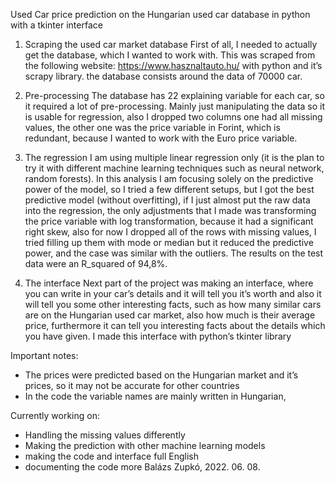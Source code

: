 Used Car price prediction on the Hungarian used car database in python with a tkinter interface

1.	Scraping the used car market database
First of all, I needed to actually get the database, which I wanted to work with. This was scraped from the following website: https://www.hasznaltauto.hu/  with python and it’s scrapy library. 
the database consists around the data of 70000 car. 

2.	Pre-processing
The database has 22 explaining variable for each car, so it required a lot of pre-processing. Mainly just manipulating the data so it is usable for regression, also I dropped two columns one had all missing values, the other one was the price variable in Forint, which is redundant, because I wanted to work with the Euro price variable.

3.	 The regression
I am using multiple linear regression only (it is the plan to try it with different machine learning techniques such as neural network, random forests). In this analysis I am focusing solely on the predictive power of the model, so I tried a few different setups, but I got the best predictive model (without overfitting), if I just almost put the raw data into the regression, the only adjustments that I made was transforming the price variable with log transformation, because it had a significant right skew, also for now I dropped all of the rows with missing values, I tried filling up them with mode or median but it reduced the predictive power, and the case was similar with  the outliers. 
The results on the test data were an R_squared of 94,8%.

4.	The interface
Next part of the project was making an interface, where you can write in your car’s details and it will tell you it’s worth and also it will tell you some other interesting facts, such as how many similar cars are on the Hungarian used car market, also how much is their average price, furthermore it can tell you interesting facts about the details which you have given.
I made this interface with python’s tkinter library

Important notes:
-	The prices were predicted based on the Hungarian market and it’s prices, so it may not be accurate for other countries
-	In the code the variable names are mainly written in Hungarian, 

Currently working on:
-	Handling the missing values differently
-	Making the prediction with other machine learning models
-	making the code and interface full English
-	documenting the code more
Balázs Zupkó, 2022. 06. 08.

